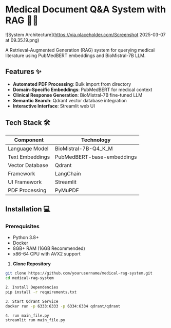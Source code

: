 # Medical Document Q&A System with RAG 🏥📄

![System Architecture](https://via.placeholder.com/Screenshot 2025-03-07 at 09.35.19.png)

A Retrieval-Augmented Generation (RAG) system for querying medical literature using PubMedBERT embeddings and BioMistral-7B LLM.

## Features ✨

- **Automated PDF Processing**: Bulk import from directory
- **Domain-Specific Embeddings**: PubMedBERT for medical context
- **Clinical Response Generation**: BioMistral-7B fine-tuned LLM
- **Semantic Search**: Qdrant vector database integration
- **Interactive Interface**: Streamlit web UI

## Tech Stack 🛠️

| Component               | Technology                          |
|-------------------------|-------------------------------------|
| Language Model          | BioMistral-7B-Q4_K_M                |
| Text Embeddings         | PubMedBERT-base-embeddings          |
| Vector Database         | Qdrant                              |
| Framework               | LangChain                           |
| UI Framework            | Streamlit                           |
| PDF Processing          | PyMuPDF                             |

## Installation 💻

### Prerequisites
- Python 3.8+
- Docker
- 8GB+ RAM (16GB Recommended)
- x86-64 CPU with AVX2 support

1. **Clone Repository**
```bash
git clone https://github.com/yourusername/medical-rag-system.git
cd medical-rag-system

2. Install Dependencies
pip install -r requirements.txt

3. Start Qdrant Service
docker run -p 6333:6333 -p 6334:6334 qdrant/qdrant

4. run main_file.py
streamlit run main_file.py

